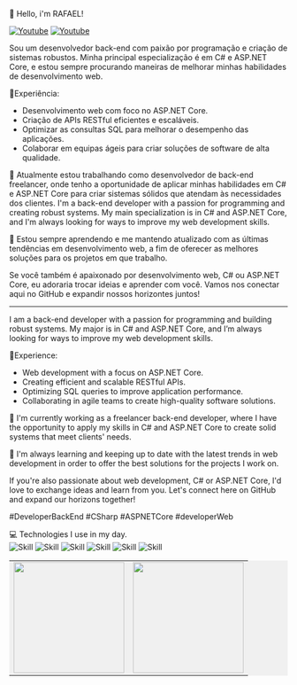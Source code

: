 
👋 Hello, i'm RAFAEL!


[![Youtube](https://img.shields.io/badge/YouTube-FF0000?style=for-the-badge&logo=youtube&logoColor=white)](https://www.youtube.com/channel/UC9A-6w3A_GRs5rp8ct_1OlA)
[![Youtube](https://img.shields.io/badge/LinkedIn-0077B5?style=for-the-badge&logo=linkedin&logoColor=white)](https://www.linkedin.com/in/rafael-silva-a79314207/)

Sou um desenvolvedor back-end com paixão por programação e criação de sistemas robustos. Minha principal especialização é em C# e ASP.NET Core, e estou sempre procurando maneiras de melhorar minhas habilidades de desenvolvimento web.

🚀Experiência:
- Desenvolvimento web com foco no ASP.NET Core.
- Criação de APIs RESTful eficientes e escaláveis.
- Optimizar as consultas SQL para melhorar o desempenho das aplicações.
- Colaborar em equipas ágeis para criar soluções de software de alta qualidade.


💼 Atualmente estou trabalhando como desenvolvedor de back-end freelancer, onde tenho a oportunidade de aplicar minhas habilidades em C# e ASP.NET Core para criar sistemas sólidos que atendam às necessidades dos clientes.
I'm a back-end developer with a passion for programming and creating robust systems. My main specialization is in C# and ASP.NET Core, and I'm always looking for ways to improve my web development skills.


🌱 Estou sempre aprendendo e me mantendo atualizado com as últimas tendências em desenvolvimento web, a fim de oferecer as melhores soluções para os projetos em que trabalho.

Se você também é apaixonado por desenvolvimento web, C# ou ASP.NET Core, eu adoraria trocar ideias e aprender com você. Vamos nos conectar aqui no GitHub e expandir nossos horizontes juntos!

<hr/>
I am a back-end developer with a passion for programming and building robust systems. My major is in C# and ASP.NET Core, and I’m always looking for ways to improve my web development skills.

🚀Experience:
- Web development with a focus on ASP.NET Core.
- Creating efficient and scalable RESTful APIs.
- Optimizing SQL queries to improve application performance.
- Collaborating in agile teams to create high-quality software solutions.

💼 I'm currently working as a freelancer back-end developer, where I have the opportunity to apply my skills in C# and ASP.NET Core to create solid systems that meet clients' needs.

🌱 I'm always learning and keeping up to date with the latest trends in web development in order to offer the best solutions for the projects I work on.

If you're also passionate about web development, C# or ASP.NET Core, I'd love to exchange ideas and learn from you. Let's connect here on GitHub and expand our horizons together!

#DeveloperBackEnd #CSharp #ASPNETCore #developerWeb

💻 Technologies I use in my day.
<br />
![Skill](https://img.shields.io/badge/.NET-5C2D91?style=for-the-badge&logo=.net&logoColor=white)
![Skill](https://img.shields.io/badge/C%23-239120?style=for-the-badge&logo=c-sharp&logoColor=white)
![Skill](https://img.shields.io/badge/Microsoft%20SQL%20Server-CC2927?style=for-the-badge&logo=microsoft%20sql%20server&logoColor=white)
![Skill](https://img.shields.io/badge/HTML5-E34F26?style=for-the-badge&logo=html5&logoColor=white)
![Skill](https://img.shields.io/badge/CSS3-1572B6?style=for-the-badge&logo=css3&logoColor=white)
![Skill](https://img.shields.io/badge/Bootstrap-563D7C?style=for-the-badge&logo=bootstrap&logoColor=white)


<table style="background-color: #f0f0f0;">
  <tr>
    <td>
      <a href="https://github.com/rafael-dev2021">
        <img height=200 align="center" src="https://github-readme-stats.vercel.app/api?username=rafael-dev2021&theme=dracula" />
      </a>
    </td>
    <td>
      <a href="https://github.com/rafael-dev2021">
        <img height=200 align="center" src="https://github-readme-stats.vercel.app/api/top-langs?username=rafael-dev2021&layout=compact&langs_count=8&card_width=320&theme=dracula" />
      </a>
    </td>
  </tr>
</table>







